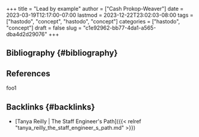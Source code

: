 +++
title = "Lead by example"
author = ["Cash Prokop-Weaver"]
date = 2023-03-19T12:17:00-07:00
lastmod = 2023-12-22T23:02:03-08:00
tags = ["hastodo", "concept", "hastodo", "concept"]
categories = ["hastodo", "concept"]
draft = false
slug = "c1e92962-bb77-4da1-a565-dba4d2d29076"
+++

## Bibliography {#bibliography}

## References

<style>.csl-entry{text-indent: -1.5em; margin-left: 1.5em;}</style><div class="csl-bib-body">
</div>

foo1


## Backlinks {#backlinks}

-   [Tanya Reilly | The Staff Engineer's Path]({{< relref "tanya_reilly_the_staff_engineer_s_path.md" >}})
